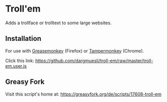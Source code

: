 # Troll'em
Adds a trollface or trolltext to some large websites.

## Installation
For use with [Greasemonkey](https://addons.mozilla.org/de/firefox/addon/greasemonkey/) (Firefox) or [Tampermonkey](https://chrome.google.com/webstore/detail/tampermonkey/dhdgffkkebhmkfjojejmpbldmpobfkfo) (Chrome).

Click this link: <https://github.com/dargmuesli/troll-em/raw/master/troll-em.user.js>

## Greasy Fork
Visit this script's home at: <https://greasyfork.org/de/scripts/17608-troll-em>
